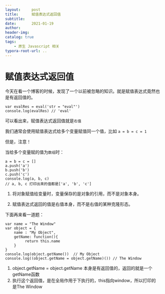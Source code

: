 ```yaml
---
layout:     post
title:      赋值表达式返回值
subtitle:  
date:       2021-01-19
author:     
header-img: 
catalog: true
tags:
    - 原生 Javascript 相关
typora-root-url: ..
---
```


# 赋值表达式返回值

今天在看一个博客的时候，发现了一个以前被忽略的知识。就是赋值表达式竟然也是有返回值的。

```
var evalRes = eval('str = "eval"')
console.log(evalRes) // 'eval'
```

可以看出来，赋值表达式返回值就是`右值`

我们通常会使用赋值表达式给多个变量赋值同一个值，比如 `a = b = c = 1`

但是，注意！

当给多个变量赋的值为`数组`时：

```
a = b = c = []
a.push('a')
b.push('b')
c.push('c')
console.log(a, b, c)
// a, b, c 打印出来的值都是['a', 'b', 'c']
```

1. 将对象赋值给变量时，变量保存的是对象的引用，而不是对象本身。

2. 赋值表达式返回的值是右值本身，而不是右值的某种克隆形态。



下面再来看一道题：

```
var name = "The Window"
var object = {
    name : "My Object",
    getName: function(){
         return this.name
    }
}
console.log(object.getName())  // My Object
console.log((object.getName = object.getName)()) // The Window
```

1. object.getName = object.getName 本身是有返回值的，返回的就是一个getName函数
2. 执行这个返回值，是在全局作用于下执行的，this指向window，所以打印的是The Window